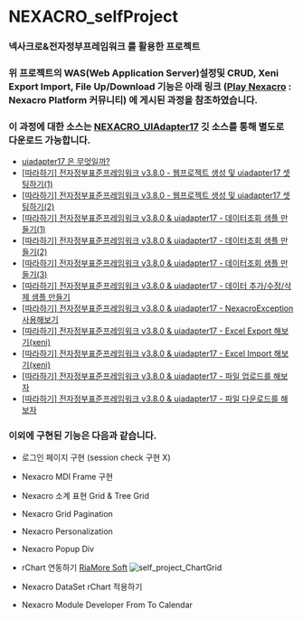 # NEXACRO_selfProject

### 넥사크로&amp;전자정부프레임워크 를 활용한 프로젝트

### 위 프로젝트의 WAS(Web Application Server)설정및 CRUD, Xeni Export Import, File Up/Download 기능은 아래 링크 ([Play Nexacro](https://www.playnexacro.com/#) : Nexacro Platform 커뮤니티) 에 게시된 과정을 참조하였습니다.
### 이 과정에 대한 소스는 [NEXACRO_UIAdapter17](https://github.com/ChoHyeonJunn/NEXACRO_UIAdapter17) 깃 소스를 통해 별도로 다운로드 가능합니다.

+ [uiadapter17 은 무엇일까?](https://www.playnexacro.com/#show:learn:1385)
+ [[따라하기] 전자정부표준프레임워크 v3.8.0 - 웹프로젝트 생성 및 uiadapter17 셋팅하기(1)](https://www.playnexacro.com/#show:learn:1411)
+ [[따라하기] 전자정부표준프레임워크 v3.8.0 - 웹프로젝트 생성 및 uiadapter17 셋팅하기(2)](https://www.playnexacro.com/#show:learn:1412)
+ [[따라하기] 전자정부표준프레임워크 v3.8.0 & uiadapter17 - 데이터조회 샘플 만들기(1)](https://www.playnexacro.com/#show:learn:1420)
+ [[따라하기] 전자정부표준프레임워크 v3.8.0 & uiadapter17 - 데이터조회 샘플 만들기(2)](https://www.playnexacro.com/#show:learn:1421)
+ [[따라하기] 전자정부표준프레임워크 v3.8.0 & uiadapter17 - 데이터조회 샘플 만들기(3)](https://www.playnexacro.com/#show:learn:1422)
+ [[따라하기] 전자정부표준프레임워크 v3.8.0 & uiadapter17 - 데이터 추가/수정/삭제 샘플 만들기](https://www.playnexacro.com/#show:learn:1436)
+ [[따라하기] 전자정부표준프레임워크 v3.8.0 & uiadapter17 - NexacroException 사용해보기](https://www.playnexacro.com/#show:learn:1465)
+ [[따라하기] 전자정부표준프레임워크 v3.8.0 & uiadapter17 - Excel Export 해보기(xeni)](https://www.playnexacro.com/#show:learn:1491)
+ [[따라하기] 전자정부표준프레임워크 v3.8.0 & uiadapter17 - Excel Import 해보기(xeni)](https://www.playnexacro.com/#show:learn:1507)
+ [[따라하기] 전자정부표준프레임워크 v3.8.0 & uiadapter17 - 파일 업로드를 해보자](https://www.playnexacro.com/#show:learn:1530)
+ [[따라하기] 전자정부표준프레임워크 v3.8.0 & uiadapter17 - 파일 다운로드를 해보자](https://www.playnexacro.com/#show:learn:1557)


### 이외에 구현된 기능은 다음과 같습니다.
+ 로그인 페이지 구현 (session check 구현 X)
+ Nexacro MDI Frame 구현
+ Nexacro 소계 표현 Grid &amp; Tree Grid
+ Nexacro Grid Pagination
+ Nexacro Personalization
+ Nexacro Popup Div
+ rChart 연동하기 [RiaMore Soft](http://www.riamore.net/)
![self_project_ChartGrid](https://user-images.githubusercontent.com/53424490/105944778-582bc300-60a7-11eb-9c9d-c1b9a9879c01.png)

+ Nexacro DataSet rChart 적용하기
+ Nexacro Module Developer From To Calendar
